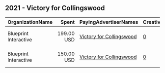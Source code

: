 ## 2021 - Victory for Collingswood 
|OrganizationName|Spent|PayingAdvertiserNames|CreativeUrls|Impressions|Genders|AgeBrackets|CountryCodes|BillingAddresses|CandidateBallotInformation|
|:---|---:|:---|:---|---:|:---|:---|:---|:---|:---|
|Blueprint Interactive|199.00 USD|[Victory for Collingswood](2021/Victory_for_Collingswood.md)|[0](https://www.snap.com/political-ads/asset/6208ddc14e0b24564c50bf364bb495cf50697531ac458f21ec69445cd650a5a8?mediaType=mp4)|42,635||18-35|united states|"1730 Rhode Island Ave NW Suite 1014,Washington,20036,US"|Victory for Collingswood|
|Blueprint Interactive|150.00 USD|[Victory for Collingswood](2021/Victory_for_Collingswood.md)|[0](https://www.snap.com/political-ads/asset/d0098e1b52a81d6f69442b70de0786ac71da7cde69a295802b825a09c02630e3?mediaType=mp4)|28,998||18-35|united states|"1730 Rhode Island Ave NW Suite 1014,Washington,20036,US"|Victory for Collingswood|
